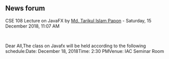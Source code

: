 <h2>News forum</h2><a href="https://moodle.cse.buet.ac.bd/user/view.php?id=872&course=399"></a>
CSE 108 Lecture on JavaFX
by <a href="https://moodle.cse.buet.ac.bd/user/view.php?id=872&course=399">Md. Tarikul Islam Papon</a> - Saturday, 15 December 2018, 11:07 AM


 

Dear All,The class on Javafx will be held according to the following schedule:Date: December 18, 2018Time: 2:30 PMVenue: IAC Seminar Room<br />







